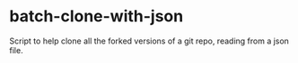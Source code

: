 # batch-clone-with-json
Script to help clone all the forked versions of a git repo, reading from a json file.
